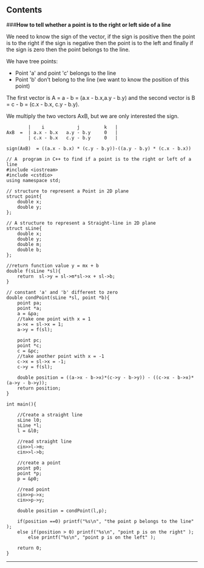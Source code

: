 Contents
---------------
###**How to tell whether a point is to the right or left side of a line**

We need to know the sign of the vector, if the sign is positive then the point is to the right if the sign is negative then the point is to the left and finally if the sign is zero then the point belongs to the line.
 
We have tree points:
 - Point 'a' and point 'c' belongs to the line
 - Point 'b' don't belong to the line (we want to know the position of this point)

The first vector is A = a - b  = (a.x - b.x,a.y - b.y) and the second vector is B = c - b  = (c.x - b.x, c.y - b.y).

We multiply the two vectors AxB, but we are only interested the sign.


			
			|    i            j         k   |
	AxB	 =	| a.x - b.x   a.y - b.y     0   |
			| c.x - b.x   c.y - b.y     0   |

	sign(AxB)  = ((a.x - b.x) * (c.y - b.y))-((a.y - b.y) * (c.x - b.x))  

```
// A  program in C++ to find if a point is to the right or left of a line
#include <iostream>
#include <cstdio>
using namespace std;

// structure to represent a Point in 2D plane
struct point{
	double x;
	double y;
};

// A structure to represent a Straight-line in 2D plane
struct sLine{
	double x;
	double y;
	double m;
	double b;
};

//return function value y = mx + b
double f(sLine *sl){
	return  sl->y = sl->m*sl->x + sl->b;
}

// constant 'a' and 'b' different to zero
double condPoint(sLine *sl, point *b){
	point pa;
	point *a;
	a = &pa;
	//take one point with x = 1 
	a->x = sl->x = 1;
	a->y = f(sl);

	point pc;
	point *c;
	c = &pc;
	//take another point with x = -1
	c->x = sl->x = -1;
	c->y = f(sl);

	double position = ((a->x - b->x)*(c->y - b->y)) - ((c->x - b->x)*(a->y - b->y));
	return position;
}

int main(){

	//Create a straight line
	sLine l0;
	sLine *l;
	l = &l0;

	//read straight line
	cin>>l->m;
	cin>>l->b;

	//create a point
	point p0;
	point *p;
	p = &p0;

	//read point
	cin>>p->x;
	cin>>p->y;

	double position = condPoint(l,p);

	if(position ==0) printf("%s\n", "the point p belongs to the line" );
	else if(position > 0) printf("%s\n", "point p is on the right" );
		else printf("%s\n", "point p is on the left" );

	return 0;
}
```
	

-------------------




	



 














































































































































































































































































































































































































































































































































































































































































































































































































































































































































































































































